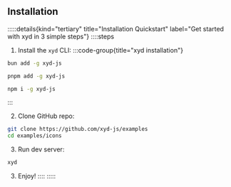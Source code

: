 ## Installation

:::::details{kind="tertiary" title="Installation Quickstart" label="Get started with xyd in 3 simple steps"}
::::steps

1. Install the <code>xyd</code> CLI:
:::code-group{title="xyd installation"}
```bash bun
bun add -g xyd-js
```

```bash pnpm
pnpm add -g xyd-js
```

```bash npm
npm i -g xyd-js
```
:::

2. Clone GitHub repo:
```bash [lines]
git clone https://github.com/xyd-js/examples
cd examples/icons
``` 

3. Run dev server:
```bash [descHead="Info" desc="Above command runs a dev server"]
xyd
```

3. Enjoy!
::::
:::::